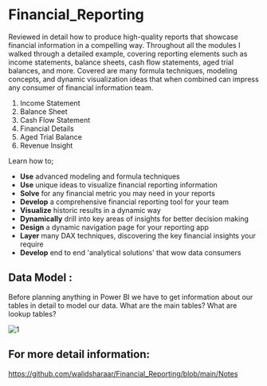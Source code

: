 # Financial_Reporting

Reviewed in detail how to produce high-quality reports that showcase financial information in a compelling way. Throughout all the modules I walked through a detailed example, covering reporting elements such as income statements, balance sheets, cash flow statements, aged trial balances, and more. Covered are many formula techniques, modeling concepts, and dynamic visualization ideas that when combined can impress any consumer of financial information team.

1. Income Statement
2. Balance Sheet
3. Cash Flow Statement
4. Financial Details
5. Aged Trial Balance
6. Revenue Insight

Learn how to;

- **Use** advanced modeling and formula techniques
- **Use** unique ideas to visualize financial reporting information
- **Solve** for any financial metric you may need in your reports
- **Develop** a comprehensive financial reporting tool for your team
- **Visualize** historic results in a dynamic way
- **Dynamically** drill into key areas of insights for better decision making
- **Design** a dynamic navigation page for your reporting app
- **Layer** many DAX techniques, discovering the key financial insights your require
- **Develop** end to end 'analytical solutions' that wow data consumers

## Data Model :
Before planning anything in Power BI we have to get information about our tables in detail to model our data.  What are the main tables? What are lookup tables?

![1](https://user-images.githubusercontent.com/29350894/169063834-6eb6ed14-b14f-459d-b5a6-82253870cfb6.png)


## For more detail information:

https://github.com/walidsharaar/Financial_Reporting/blob/main/Notes
